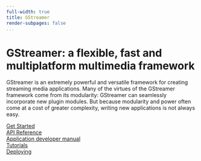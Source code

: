 ```yaml
---
full-width: true
title: GStreamer
render-subpages: false
...
```



<div class="container">
<div class="page-header">
    <h1>GStreamer: a flexible, fast and multiplatform multimedia framework</h1>
    <p>
GStreamer is an extremely powerful and versatile framework for creating
streaming media applications. Many of the virtues of the GStreamer
framework come from its modularity: GStreamer can seamlessly incorporate
new plugin modules. But because modularity and power often come at a
cost of greater complexity, writing new applications is not always easy.
    </p>
    <a class="btn btn-default btn-xl page-scroll" href="doc_index.html" data-hotdoc-relative-link=true>Get Started</a>
</div>
</div>

<div class="row toned-row">
    <div class="col-lg-2 col-lg-offset-2 col-xs-6 col-md-3">
      <a class="icon" id="apiref" href="api.html" data-hotdoc-relative-link=true>API Reference</a>
    </div>
    <div class="col-lg-2 col-xs-6 col-md-3">
      <a class="icon" id="hig" href="application-development/index.html" data-hotdoc-relative-link=true>
        Application developer manual
      </a>
    </div>
    <div class="col-lg-2 col-xs-6 col-md-3">
      <a class="icon" id="tutorials" href="tutorials/index.html" data-hotdoc-relative-link=true>
        Tutorials
      </a>
    </div>
    <div class="col-lg-2 col-xs-6 col-md-3">
      <a class="icon" id="deploy" href="deploying/index.html" data-hotdoc-relative-link=true>
        Deploying
      </a>
    </div>
</div>
